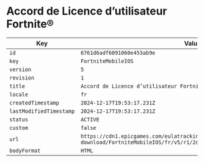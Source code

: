 # Accord de Licence d’utilisateur Fortnite®

| Key | Value |
| --- | ----- |
| `id` | `6761d6adf6091060e453ab9e` |
| `key` | `FortniteMobileIOS` |
| `version` | `5` |
| `revision` | `1` |
| `title` | `Accord de Licence d’utilisateur Fortnite®` |
| `locale` | `fr` |
| `createdTimestamp` | `2024-12-17T19:53:17.231Z` |
| `lastModifiedTimestamp` | `2024-12-17T19:53:17.231Z` |
| `status` | `ACTIVE` |
| `custom` | `false` |
| `url` | `https://cdn1.epicgames.com/eulatracking-download/FortniteMobileIOS/fr/v5/r1/2d0ceaa9f7fb730577bc1002a8894a90.pdf` |
| `bodyFormat` | `HTML` |
